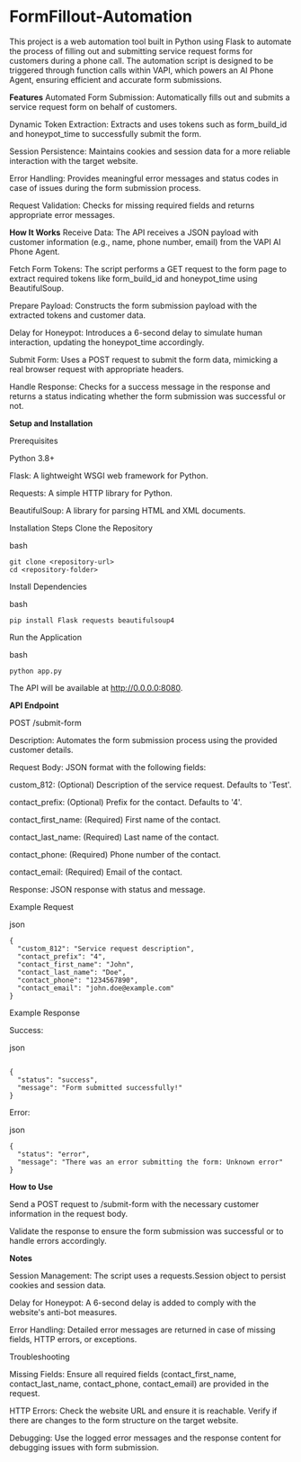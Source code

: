 # FormFillout-Automation

This project is a web automation tool built in Python using Flask to automate the process of filling out and submitting service request forms for customers during a phone call. The automation script is designed to be triggered through function calls within VAPI, which powers an AI Phone Agent, ensuring efficient and accurate form submissions.

**Features**
Automated Form Submission: Automatically fills out and submits a service request form on behalf of customers.

Dynamic Token Extraction: Extracts and uses tokens such as form_build_id and honeypot_time to successfully submit the form.

Session Persistence: Maintains cookies and session data for a more reliable interaction with the target website.

Error Handling: Provides meaningful error messages and status codes in case of issues during the form submission process.

Request Validation: Checks for missing required fields and returns appropriate error messages.

**How It Works**
Receive Data: The API receives a JSON payload with customer information (e.g., name, phone number, email) from the VAPI AI Phone Agent.

Fetch Form Tokens: The script performs a GET request to the form page to extract required tokens like form_build_id and honeypot_time using BeautifulSoup.

Prepare Payload: Constructs the form submission payload with the extracted tokens and customer data.

Delay for Honeypot: Introduces a 6-second delay to simulate human interaction, updating the honeypot_time accordingly.

Submit Form: Uses a POST request to submit the form data, mimicking a real browser request with appropriate headers.

Handle Response: Checks for a success message in the response and returns a status indicating whether the form submission was successful or not.

**Setup and Installation**

Prerequisites

Python 3.8+

Flask: A lightweight WSGI web framework for Python.

Requests: A simple HTTP library for Python.

BeautifulSoup: A library for parsing HTML and XML documents.

Installation Steps
Clone the Repository

bash

```
git clone <repository-url>
cd <repository-folder>
```

Install Dependencies

bash

```
pip install Flask requests beautifulsoup4
```

Run the Application

bash

```
python app.py
```

The API will be available at http://0.0.0.0:8080.

**API Endpoint**

POST /submit-form

Description: Automates the form submission process using the provided customer details.

Request Body: JSON format with the following fields:

custom_812: (Optional) Description of the service request. Defaults to 'Test'.

contact_prefix: (Optional) Prefix for the contact. Defaults to '4'.

contact_first_name: (Required) First name of the contact.

contact_last_name: (Required) Last name of the contact.

contact_phone: (Required) Phone number of the contact.

contact_email: (Required) Email of the contact.

Response: JSON response with status and message.

Example Request

json
```
{
  "custom_812": "Service request description",
  "contact_prefix": "4",
  "contact_first_name": "John",
  "contact_last_name": "Doe",
  "contact_phone": "1234567890",
  "contact_email": "john.doe@example.com"
}
```

Example Response

Success:

json
```

{
  "status": "success",
  "message": "Form submitted successfully!"
}
```

Error:

json 

```
{
  "status": "error",
  "message": "There was an error submitting the form: Unknown error"
}
```

**How to Use**

Send a POST request to /submit-form with the necessary customer information in the request body.

Validate the response to ensure the form submission was successful or to handle errors accordingly.

**Notes**

Session Management: The script uses a requests.Session object to persist cookies and session data.

Delay for Honeypot: A 6-second delay is added to comply with the website's anti-bot measures.

Error Handling: Detailed error messages are returned in case of missing fields, HTTP errors, or exceptions.

Troubleshooting

Missing Fields: Ensure all required fields (contact_first_name, contact_last_name, contact_phone, contact_email) are provided in the request.

HTTP Errors: Check the website URL and ensure it is reachable. Verify if there are changes to the form structure on the target website.

Debugging: Use the logged error messages and the response content for debugging issues with form submission.
